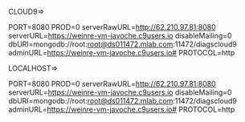 CLOUD9=>

PORT=8080
PROD=0
serverRawURL=http://62.210.97.81:8080
serverURL=https://weinre-vm-javoche.c9users.io
disableMailing=0
dbURI=mongodb://root:root@ds011472.mlab.com:11472/diagscloud9
adminURL=https://weinre-vm-javoche.c9users.io#
PROTOCOL=http


LOCALHOST=>

PORT=8080
PROD=0
serverRawURL=http://62.210.97.81:8080
serverURL=https://weinre-vm-javoche.c9users.io
disableMailing=0
dbURI=mongodb://root:root@ds011472.mlab.com:11472/diagscloud9
adminURL=https://weinre-vm-javoche.c9users.io#
PROTOCOL=http







